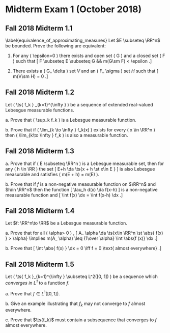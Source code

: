 # Midterm Exam 1 (October 2018)

## Fall 2018 Midterm 1.1

\label{equivalence_of_approximating_measures}
Let $E \subseteq \RR^n$ be bounded.
Prove the following are equivalent: 

1. For any \( \epsilon>0 \) there exists and open set \( G \) and a closed set \( F \) such that 
\[
F \subseteq E \subseteq G && m(G\sm F) < \epsilon
.\]

2. There exists a \( G_ \delta \) set $V$ and an \( F_ \sigma \) set $H$ such that 
\[
m(V\sm H) = 0
.\]

## Fall 2018 Midterm 1.2

Let \( \ts{ f_k } _{k=1}^{\infty } \) be a sequence of extended real-valued Lebesgue measurable functions.

a. Prove that \( \sup_k f_k \) is a Lebesgue measurable function.

b. Prove that if \( \lim_{k \to \infty } f_k(x) \) exists for every \( x \in \RR^n \) then \( \lim_{k\to \infty } f_k \) is also a measurable function.


## Fall 2018 Midterm 1.3

a.
Prove that if \( E \subseteq \RR^n \) is a Lebesgue measurable set, then for any \( h \in \RR \) the set
\[
E+h \da \ts{x + h \st x\in E }
\]
is also Lebesgue measurable and satisfies \( m(E + h) = m(E) \).

b.
Prove that if $f$ is a non-negative measurable function on $\RR^n$ and $h\in \RR^n$ then the function
\[
\tau_h d(x) \da f(x-h)
\]
is a non-negative measurable function and
\[
\int f(x) \dx = \int f(x-h) \dx
.\]


## Fall 2018 Midterm 1.4

Let $f: \RR^n\to \RR$ be a Lebesgue measurable function.

a. Prove that for all \( \alpha> 0 \) ,
\[
A_ \alpha  \da \ts{x\in \RR^n \st \abs{ f(x) } > \alpha} \implies m(A_ \alpha) \leq {1\over \alpha} \int \abs{f (x)} \dx
.\]

b. Prove that 
\[
\int \abs{ f(x) } \dx = 0 \iff f = 0 \text{ almost everywhere}
.\]


## Fall 2018 Midterm 1.5

Let \( \ts{ f_k }_{k=1}^{\infty } \subseteq L^2([0, 1]) \) be a sequence which *converges in $L^1$* to a function $f$.

a. Prove that $f\in L^1([0, 1])$.

b. Give an example illustrating that $f_k$ may not converge to $f$ almost everywhere.

c. Prove that $\ts{f_k}$ must contain a subsequence that converges to $f$ almost everywhere.

